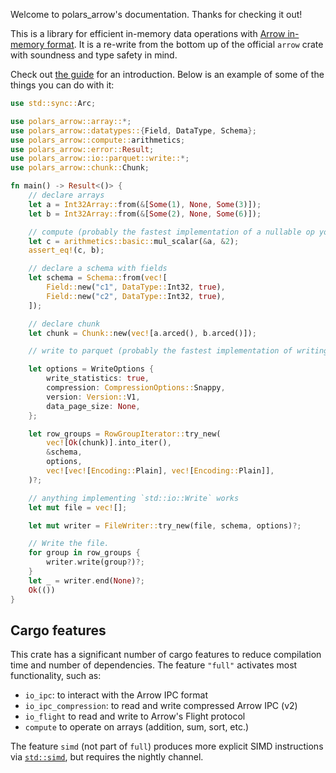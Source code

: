 Welcome to polars_arrow's documentation. Thanks for checking it out!

This is a library for efficient in-memory data operations with
[Arrow in-memory format](https://arrow.apache.org/docs/format/Columnar.html). It is a re-write from
the bottom up of the official `arrow` crate with soundness and type safety in mind.

Check out [the guide](https://jorgecarleitao.github.io/polars_arrow/main/guide/) for an
introduction. Below is an example of some of the things you can do with it:

```rust
use std::sync::Arc;

use polars_arrow::array::*;
use polars_arrow::datatypes::{Field, DataType, Schema};
use polars_arrow::compute::arithmetics;
use polars_arrow::error::Result;
use polars_arrow::io::parquet::write::*;
use polars_arrow::chunk::Chunk;

fn main() -> Result<()> {
    // declare arrays
    let a = Int32Array::from(&[Some(1), None, Some(3)]);
    let b = Int32Array::from(&[Some(2), None, Some(6)]);

    // compute (probably the fastest implementation of a nullable op you can find out there)
    let c = arithmetics::basic::mul_scalar(&a, &2);
    assert_eq!(c, b);

    // declare a schema with fields
    let schema = Schema::from(vec![
        Field::new("c1", DataType::Int32, true),
        Field::new("c2", DataType::Int32, true),
    ]);

    // declare chunk
    let chunk = Chunk::new(vec![a.arced(), b.arced()]);

    // write to parquet (probably the fastest implementation of writing to parquet out there)

    let options = WriteOptions {
        write_statistics: true,
        compression: CompressionOptions::Snappy,
        version: Version::V1,
        data_page_size: None,
    };

    let row_groups = RowGroupIterator::try_new(
        vec![Ok(chunk)].into_iter(),
        &schema,
        options,
        vec![vec![Encoding::Plain], vec![Encoding::Plain]],
    )?;

    // anything implementing `std::io::Write` works
    let mut file = vec![];

    let mut writer = FileWriter::try_new(file, schema, options)?;

    // Write the file.
    for group in row_groups {
        writer.write(group?)?;
    }
    let _ = writer.end(None)?;
    Ok(())
}
```

## Cargo features

This crate has a significant number of cargo features to reduce compilation time and number of
dependencies. The feature `"full"` activates most functionality, such as:

- `io_ipc`: to interact with the Arrow IPC format
- `io_ipc_compression`: to read and write compressed Arrow IPC (v2)
- `io_flight` to read and write to Arrow's Flight protocol
- `compute` to operate on arrays (addition, sum, sort, etc.)

The feature `simd` (not part of `full`) produces more explicit SIMD instructions via
[`std::simd`](https://doc.rust-lang.org/nightly/std/simd/index.html), but requires the nightly
channel.
